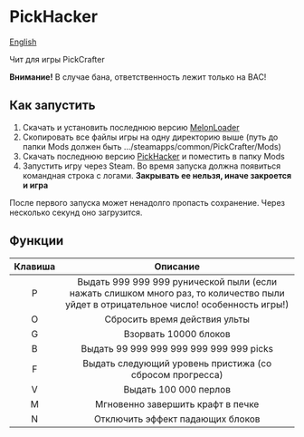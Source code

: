 # PickHacker

[English](README_EN.md)

Чит для игры PickCrafter

**Внимание!** В случае бана, ответственность лежит только на ВАС! 

## Как запустить
1. Скачать и установить последнюю версию [MelonLoader](https://github.com/LavaGang/MelonLoader/releases/latest)
2. Скопировать все файлы игры на одну директорию выше (путь до папки Mods должен быть .../steamapps/common/PickCrafter/Mods)
3. Скачать последнюю версию [PickHacker](https://github.com/NexSqaud/PickHacker/releases/latest) и поместить в папку Mods
4. Запустить игру через Steam. Во время запуска должна появиться командная строка с логами. **Закрывать ее нельзя, иначе закроется и игра**

После первого запуска может ненадолго пропасть сохранение. Через несколько секунд оно загрузится.

## Функции

|Клавиша|Описание|
|:---:|:---:|
|P|Выдать 999 999 999 рунической пыли (если нажать слишком много раз, то количество пыли уйдет в отрицательное число! особенность игры!)|
|O|Сбросить время действия ульты|
|G|Взорвать 10000 блоков|
|B|Выдать 99 999 999 999 999 999 999 picks||
|F|Выдать следующий уровень пристижа (со сбросом прогресса)|
|V|Выдать 100 000 перлов|
|M|Мгновенно завершить крафт в печке|
|N|Отключить эффект падающих блоков|
